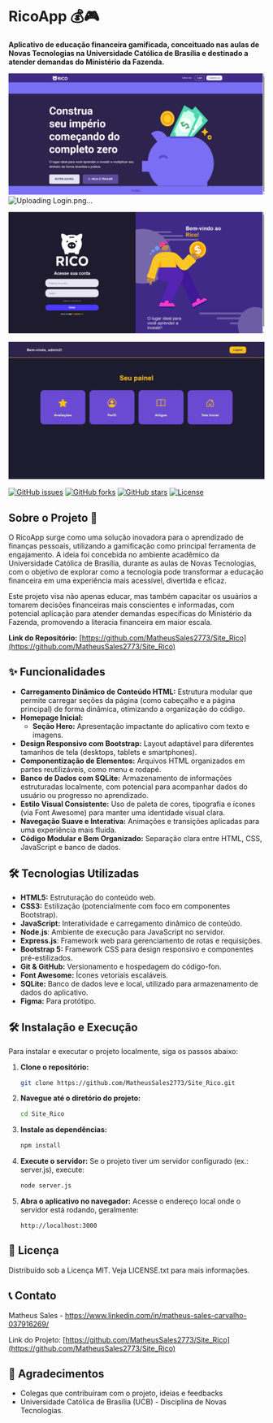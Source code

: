 # RicoApp 💰🎮

**Aplicativo de educação financeira gamificada, conceituado nas aulas de Novas Tecnologias na Universidade Católica de Brasília e destinado a atender demandas do Ministério da Fazenda.**

![Tela Inicial do RicoApp](assets/images/inicial.png)
![Uploading Login.png…]()

![Login do RicoApp](assets/images/Login.png)

![Tela Inicial do RicoApp](assets/images/area_do_usuario.jpg)

[![GitHub issues](https://img.shields.io/github/issues/MatheusSales2773/Site_Rico)](https://github.com/MatheusSales2773/Site_Rico/issues)
[![GitHub forks](https://img.shields.io/github/forks/MatheusSales2773/Site_Rico)](https://github.com/MatheusSales2773/Site_Rico/network)
[![GitHub stars](https://img.shields.io/github/stars/MatheusSales2773/Site_Rico)](https://github.com/MatheusSales2773/Site_Rico/stargazers)
[![License](https://img.shields.io/badge/license-MIT-blue.svg)](https://opensource.org/licenses/MIT)

## Sobre o Projeto 🎯

O RicoApp surge como uma solução inovadora para o aprendizado de finanças pessoais, utilizando a gamificação como principal ferramenta de engajamento. A ideia foi concebida no ambiente acadêmico da Universidade Católica de Brasília, durante as aulas de Novas Tecnologias, com o objetivo de explorar como a tecnologia pode transformar a educação financeira em uma experiência mais acessível, divertida e eficaz.

Este projeto visa não apenas educar, mas também capacitar os usuários a tomarem decisões financeiras mais conscientes e informadas, com potencial aplicação para atender demandas específicas do Ministério da Fazenda, promovendo a literacia financeira em maior escala.

**Link do Repositório:** [https://github.com/MatheusSales2773/Site_Rico](https://github.com/MatheusSales2773/Site_Rico)

## ✨ Funcionalidades

* **Carregamento Dinâmico de Conteúdo HTML:** Estrutura modular que permite carregar seções da página (como cabeçalho e a página principal) de forma dinâmica, otimizando a organização do código.
* **Homepage Inicial:**
    * **Seção Hero:** Apresentação impactante do aplicativo com texto e imagens.
* **Design Responsivo com Bootstrap:** Layout adaptável para diferentes tamanhos de tela (desktops, tablets e smartphones).
* **Componentização de Elementos:** Arquivos HTML organizados em partes reutilizáveis, como menu e rodapé.
* **Banco de Dados com SQLite:** Armazenamento de informações estruturadas localmente, com potencial para acompanhar dados do usuário ou progresso no aprendizado.
* **Estilo Visual Consistente:** Uso de paleta de cores, tipografia e ícones (via Font Awesome) para manter uma identidade visual clara.
* **Navegação Suave e Interativa:** Animações e transições aplicadas para uma experiência mais fluida.
* **Código Modular e Bem Organizado:** Separação clara entre HTML, CSS, JavaScript e banco de dados.

## 🛠️ Tecnologias Utilizadas

* **HTML5:** Estruturação do conteúdo web.
* **CSS3:** Estilização (potencialmente com foco em componentes Bootstrap).
* **JavaScript:** Interatividade e carregamento dinâmico de conteúdo.
* **Node.js**: Ambiente de execução para JavaScript no servidor.
* **Express.js**: Framework web para gerenciamento de rotas e requisições.
* **Bootstrap 5:** Framework CSS para design responsivo e componentes pré-estilizados.
* **Git & GitHub:** Versionamento e hospedagem do código-fon.
* **Font Awesome:** Ícones vetoriais escaláveis.
* **SQLite:** Banco de dados leve e local, utilizado para armazenamento de dados do aplicativo.
* **Figma:** Para protótipo.

## 🛠️ Instalação e Execução

Para instalar e executar o projeto localmente, siga os passos abaixo:

1. **Clone o repositório:**
   ```bash
   git clone https://github.com/MatheusSales2773/Site_Rico.git
   ```

2. **Navegue até o diretório do projeto:**
   ```bash
   cd Site_Rico
   ```

3. **Instale as dependências:**
   ```bash
   npm install
   ```

4. **Execute o servidor:**
   Se o projeto tiver um servidor configurado (ex.: server.js), execute:
   ```bash
   node server.js
   ```

5. **Abra o aplicativo no navegador:**
   Acesse o endereço local onde o servidor está rodando, geralmente:
   ```
   http://localhost:3000
   ```

## 📜 Licença

Distribuído sob a Licença MIT. Veja LICENSE.txt para mais informações.

## 📞 Contato

Matheus Sales - https://www.linkedin.com/in/matheus-sales-carvalho-037916269/

Link do Projeto: [https://github.com/MatheusSales2773/Site_Rico](https://github.com/MatheusSales2773/Site_Rico)

## 🙏 Agradecimentos

* Colegas que contribuíram com o projeto, ideias e feedbacks
* Universidade Católica de Brasília (UCB) - Disciplina de Novas Tecnologias.
